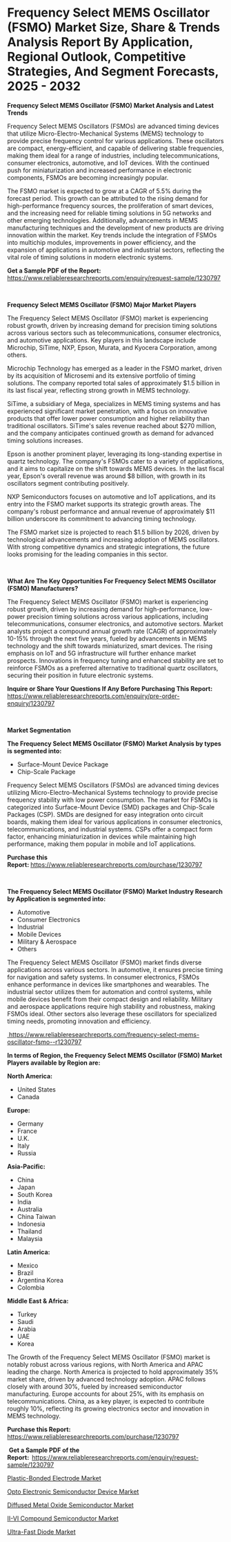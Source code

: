<p><h1>Frequency Select MEMS Oscillator (FSMO) Market Size, Share & Trends Analysis Report By Application, Regional Outlook, Competitive Strategies, And Segment Forecasts, 2025 - 2032</h1></p><p><strong>Frequency Select MEMS Oscillator (FSMO) Market Analysis and Latest Trends</strong></p>
<p><p>Frequency Select MEMS Oscillators (FSMOs) are advanced timing devices that utilize Micro-Electro-Mechanical Systems (MEMS) technology to provide precise frequency control for various applications. These oscillators are compact, energy-efficient, and capable of delivering stable frequencies, making them ideal for a range of industries, including telecommunications, consumer electronics, automotive, and IoT devices. With the continued push for miniaturization and increased performance in electronic components, FSMOs are becoming increasingly popular.</p><p>The FSMO market is expected to grow at a CAGR of 5.5% during the forecast period. This growth can be attributed to the rising demand for high-performance frequency sources, the proliferation of smart devices, and the increasing need for reliable timing solutions in 5G networks and other emerging technologies. Additionally, advancements in MEMS manufacturing techniques and the development of new products are driving innovation within the market. Key trends include the integration of FSMOs into multichip modules, improvements in power efficiency, and the expansion of applications in automotive and industrial sectors, reflecting the vital role of timing solutions in modern electronic systems.</p></p>
<p><strong>Get a Sample PDF of the Report:&nbsp;</strong> <a href="https://www.reliableresearchreports.com/enquiry/request-sample/1230797?utm_campaign=48&utm_medium=2&utm_source=Github&utm_content=ia&utm_term=13022025&utm_id=frequency-select-mems-oscillator-fsmo">https://www.reliableresearchreports.com/enquiry/request-sample/1230797</a></p>
<p>&nbsp;</p>
<p><strong>Frequency Select MEMS Oscillator (FSMO) Major Market Players</strong></p>
<p><p>The Frequency Select MEMS Oscillator (FSMO) market is experiencing robust growth, driven by increasing demand for precision timing solutions across various sectors such as telecommunications, consumer electronics, and automotive applications. Key players in this landscape include Microchip, SiTime, NXP, Epson, Murata, and Kyocera Corporation, among others.</p><p>Microchip Technology has emerged as a leader in the FSMO market, driven by its acquisition of Microsemi and its extensive portfolio of timing solutions. The company reported total sales of approximately $1.5 billion in its last fiscal year, reflecting strong growth in MEMS technology.</p><p>SiTime, a subsidiary of Mega, specializes in MEMS timing systems and has experienced significant market penetration, with a focus on innovative products that offer lower power consumption and higher reliability than traditional oscillators. SiTime's sales revenue reached about $270 million, and the company anticipates continued growth as demand for advanced timing solutions increases.</p><p>Epson is another prominent player, leveraging its long-standing expertise in quartz technology. The company's FSMOs cater to a variety of applications, and it aims to capitalize on the shift towards MEMS devices. In the last fiscal year, Epson's overall revenue was around $8 billion, with growth in its oscillators segment contributing positively.</p><p>NXP Semiconductors focuses on automotive and IoT applications, and its entry into the FSMO market supports its strategic growth areas. The company's robust performance and annual revenue of approximately $11 billion underscore its commitment to advancing timing technology.</p><p>The FSMO market size is projected to reach $1.5 billion by 2026, driven by technological advancements and increasing adoption of MEMS oscillators. With strong competitive dynamics and strategic integrations, the future looks promising for the leading companies in this sector.</p></p>
<p>&nbsp;</p>
<p><strong>What Are The Key Opportunities For Frequency Select MEMS Oscillator (FSMO) Manufacturers?</strong></p>
<p><p>The Frequency Select MEMS Oscillator (FSMO) market is experiencing robust growth, driven by increasing demand for high-performance, low-power precision timing solutions across various applications, including telecommunications, consumer electronics, and automotive sectors. Market analysts project a compound annual growth rate (CAGR) of approximately 10-15% through the next five years, fueled by advancements in MEMS technology and the shift towards miniaturized, smart devices. The rising emphasis on IoT and 5G infrastructure will further enhance market prospects. Innovations in frequency tuning and enhanced stability are set to reinforce FSMOs as a preferred alternative to traditional quartz oscillators, securing their position in future electronic systems.</p></p>
<p><strong>Inquire or Share Your Questions If Any Before Purchasing This Report:</strong> <a href="https://www.reliableresearchreports.com/enquiry/pre-order-enquiry/1230797?utm_campaign=48&utm_medium=2&utm_source=Github&utm_content=ia&utm_term=13022025&utm_id=frequency-select-mems-oscillator-fsmo">https://www.reliableresearchreports.com/enquiry/pre-order-enquiry/1230797</a></p>
<p>&nbsp;</p>
<p><strong>Market Segmentation</strong></p>
<p><strong>The Frequency Select MEMS Oscillator (FSMO) Market Analysis by types is segmented into:</strong></p>
<p><ul><li>Surface-Mount Device Package</li><li>Chip-Scale Package</li></ul></p>
<p><p>Frequency Select MEMS Oscillators (FSMOs) are advanced timing devices utilizing Micro-Electro-Mechanical Systems technology to provide precise frequency stability with low power consumption. The market for FSMOs is categorized into Surface-Mount Device (SMD) packages and Chip-Scale Packages (CSP). SMDs are designed for easy integration onto circuit boards, making them ideal for various applications in consumer electronics, telecommunications, and industrial systems. CSPs offer a compact form factor, enhancing miniaturization in devices while maintaining high performance, making them popular in mobile and IoT applications.</p></p>
<p><strong>Purchase this Report:&nbsp;</strong><a href="https://www.reliableresearchreports.com/purchase/1230797?utm_campaign=48&utm_medium=2&utm_source=Github&utm_content=ia&utm_term=13022025&utm_id=frequency-select-mems-oscillator-fsmo">https://www.reliableresearchreports.com/purchase/1230797</a></p>
<p>&nbsp;</p>
<p><strong>The Frequency Select MEMS Oscillator (FSMO) Market Industry Research by Application is segmented into:</strong></p>
<p><ul><li>Automotive</li><li>Consumer Electronics</li><li>Industrial</li><li>Mobile Devices</li><li>Military & Aerospace</li><li>Others</li></ul></p>
<p><p>The Frequency Select MEMS Oscillator (FSMO) market finds diverse applications across various sectors. In automotive, it ensures precise timing for navigation and safety systems. In consumer electronics, FSMOs enhance performance in devices like smartphones and wearables. The industrial sector utilizes them for automation and control systems, while mobile devices benefit from their compact design and reliability. Military and aerospace applications require high stability and robustness, making FSMOs ideal. Other sectors also leverage these oscillators for specialized timing needs, promoting innovation and efficiency.</p></p>
<p><a href="https://www.reliableresearchreports.com/frequency-select-mems-oscillator-fsmo--r1230797?utm_campaign=48&utm_medium=2&utm_source=Github&utm_content=ia&utm_term=13022025&utm_id=frequency-select-mems-oscillator-fsmo">&nbsp;https://www.reliableresearchreports.com/frequency-select-mems-oscillator-fsmo--r1230797</a></p>
<p><strong>In terms of Region, the Frequency Select MEMS Oscillator (FSMO) Market Players available by Region are:</strong></p>
<p>
    <p> <strong> North America: </strong>
        <ul>
            <li>United States</li>
            <li>Canada</li>
        </ul>
        </p> 
    <p> <strong> Europe: </strong>
        <ul>
            <li>Germany</li>
            <li>France</li>
            <li>U.K.</li>
            <li>Italy</li>
            <li>Russia</li>
        </ul>
        </p> 
    <p> <strong> Asia-Pacific: </strong>
        <ul>
            <li>China</li>
            <li>Japan</li>
            <li>South Korea</li>
            <li>India</li>
            <li>Australia</li>
            <li>China Taiwan</li>
            <li>Indonesia</li>
            <li>Thailand</li>
            <li>Malaysia</li>
        </ul>
        </p> 
    <p> <strong> Latin America: </strong>
        <ul>
            <li>Mexico</li>
            <li>Brazil</li>
            <li>Argentina Korea</li>
            <li>Colombia</li>
        </ul>
        </p> 
    <p> <strong> Middle East & Africa: </strong>
        <ul>
            <li>Turkey</li>
            <li>Saudi</li>
            <li>Arabia</li>
            <li>UAE</li>
            <li>Korea</li>
        </ul>
    </p>
    </p>
<p><p>The Growth of the Frequency Select MEMS Oscillator (FSMO) market is notably robust across various regions, with North America and APAC leading the charge. North America is projected to hold approximately 35% market share, driven by advanced technology adoption. APAC follows closely with around 30%, fueled by increased semiconductor manufacturing. Europe accounts for about 25%, with its emphasis on telecommunications. China, as a key player, is expected to contribute roughly 10%, reflecting its growing electronics sector and innovation in MEMS technology.</p></p>
<p><strong>Purchase this Report: </strong><a href="https://www.reliableresearchreports.com/purchase/1230797?utm_campaign=48&utm_medium=2&utm_source=Github&utm_content=ia&utm_term=13022025&utm_id=frequency-select-mems-oscillator-fsmo">https://www.reliableresearchreports.com/purchase/1230797</a></p>
<p>&nbsp;<strong>Get a Sample PDF of the Report:&nbsp;&nbsp;</strong><a href="https://www.reliableresearchreports.com/enquiry/request-sample/1230797?utm_campaign=48&utm_medium=2&utm_source=Github&utm_content=ia&utm_term=13022025&utm_id=frequency-select-mems-oscillator-fsmo">https://www.reliableresearchreports.com/enquiry/request-sample/1230797</a></p>
<p><strong></strong></p>
<p><p><a href="https://github.com/daemluari/Market-Research-Report-List-1/blob/main/plastic-bonded-electrode-market.md?utm_campaign=48&utm_medium=2&utm_source=Github&utm_content=ia&utm_term=13022025&utm_id=frequency-select-mems-oscillator-fsmo">Plastic-Bonded Electrode Market</a></p><p><a href="https://github.com/ivetasyizhi/Market-Research-Report-List-1/blob/main/opto-electronic-semiconductor-device-market.md?utm_campaign=48&utm_medium=2&utm_source=Github&utm_content=ia&utm_term=13022025&utm_id=frequency-select-mems-oscillator-fsmo">Opto Electronic Semiconductor Device Market</a></p><p><a href="https://github.com/jhamygunler/Market-Research-Report-List-1/blob/main/diffused-metal-oxide-semiconductor-market.md?utm_campaign=48&utm_medium=2&utm_source=Github&utm_content=ia&utm_term=13022025&utm_id=frequency-select-mems-oscillator-fsmo">Diffused Metal Oxide Semiconductor Market</a></p><p><a href="https://github.com/boysabotzoc/Market-Research-Report-List-1/blob/main/ii-vi-compound-semiconductor-market.md?utm_campaign=48&utm_medium=2&utm_source=Github&utm_content=ia&utm_term=13022025&utm_id=frequency-select-mems-oscillator-fsmo">II-VI Compound Semiconductor Market</a></p><p><a href="https://github.com/vigoseiler/Market-Research-Report-List-1/blob/main/ultra-fast-diode-market.md?utm_campaign=48&utm_medium=2&utm_source=Github&utm_content=ia&utm_term=13022025&utm_id=frequency-select-mems-oscillator-fsmo">Ultra-Fast Diode Market</a></p></p>
